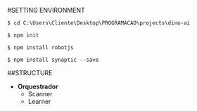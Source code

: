 #SETTING ENVIRONMENT

`$ cd C:\Users\Cliente\Desktop\PROGRAMACAO\projects\dino-ai`

`$ npm init`

`$ npm install robotjs`

`$ npm install synaptic --save`

##STRUCTURE

- **Orquestrador**
    - Scanner
    - Learner